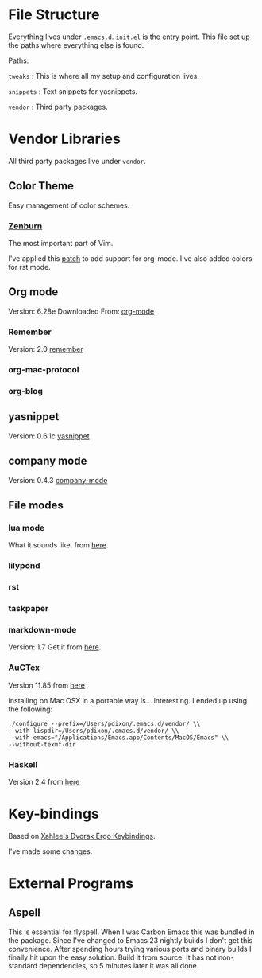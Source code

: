 # File Structure
Everything lives under `.emacs.d`. `init.el` is the entry point. This
file set up the paths where everything else is found.

Paths:

`tweaks`
:  This is where all my setup and configuration lives.

`snippets`
:  Text snippets for yasnippets.

`vendor`
:  Third party packages.


# Vendor Libraries
All third party packages live under `vendor`.

## Color Theme
Easy management of color schemes.

### [Zenburn](http://www.brockman.se/software/zenburn/)
The most important part of Vim.

I've applied this
[patch](http://sysphere.org/~anrxc/local/scr/sources/color-theme-zenburn-orgmode.patch)
to add support for org-mode. I've also added colors for rst mode.

## Org mode
Version: 6.28e
Downloaded From:
[org-mode](http://orgmode.org/index.html#sec-3)

### Remember
Version: 2.0
[remember](https://gna.org/p/remember-el)

### org-mac-protocol

### org-blog

## yasnippet
Version: 0.6.1c
[yasnippet](http://code.google.com/p/yasnippet/)

## company mode
Version: 0.4.3
[company-mode](http://nschum.de/src/emacs/company-mode/)

## File modes

### lua mode
What it sounds like.
from [here](http://luaforge.net/projects/lua-mode/).

### lilypond

### rst

### taskpaper

### markdown-mode
Version: 1.7
Get it from [here](http://jblevins.org/projects/markdown-mode/).

### AuCTex
Version 11.85 from [here](http://www.gnu.org/software/auctex/)

Installing on Mac OSX in a portable way is... interesting.
I ended up using the following:

    ./configure --prefix=/Users/pdixon/.emacs.d/vendor/ \\
    --with-lispdir=/Users/pdixon/.emacs.d/vendor/ \\
    --with-emacs="/Applications/Emacs.app/Contents/MacOS/Emacs" \\
    --without-texmf-dir

### Haskell
Version 2.4 from [here](http://www.iro.umontreal.ca/~monnier/elisp/#haskell-mode)

# Key-bindings

Based on [Xahlee's Dvorak Ergo
Keybindings](http://xahlee.org/emacs/ergonomic_emacs_keybinding.html).

I've made some changes.

# External Programs
## Aspell
This is essential for flyspell. When I was Carbon Emacs this was
bundled in the package. Since I've changed to Emacs 23 nightly builds
I don't get this convenience. After spending hours trying various
ports and binary builds I finally hit upon the easy solution. Build it
from source. It has not non-standard dependencies, so 5 minutes later
it was all done.
